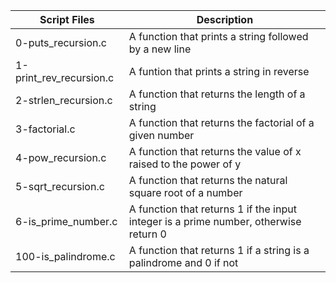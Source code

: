 
| Script Files | Description |
| ----------- | ----------- |
| 0-puts_recursion.c |A function that prints a string followed by a new line |
| 1-print_rev_recursion.c | A funtion that prints a string in reverse |
| 2-strlen_recursion.c | A function that returns the length of a string |
| 3-factorial.c | A function that returns the factorial of a given number |
| 4-pow_recursion.c | A function that returns the value of x raised to the power of y |
| 5-sqrt_recursion.c | A function that returns the natural square root of a number |
| 6-is_prime_number.c | A function that returns 1 if the input integer is a prime number, otherwise return 0 |
|100-is_palindrome.c | A function that returns 1 if a string is a palindrome and 0 if not |

